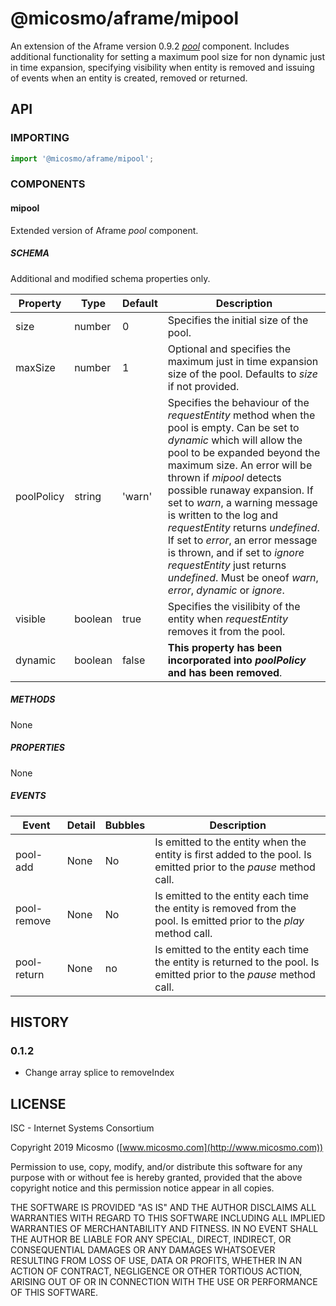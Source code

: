 # @micosmo/aframe/mipool

An extension of the Aframe version 0.9.2 [*pool*](https://aframe.io/docs/0.9.0/components/pool.html) component. Includes additional functionality for setting a maximum pool size for non dynamic just in time expansion, specifying visibility when entity is removed and issuing of events when an entity is created, removed or returned.

## API

### IMPORTING

```javascript
import '@micosmo/aframe/mipool';
```

### COMPONENTS

#### mipool

Extended version of Aframe *pool* component.

##### SCHEMA

Additional and modified schema properties only.

Property | Type | Default | Description
-------- | ---- | ------- | -----------
size | number | 0 | Specifies the initial size of the pool.
maxSize | number | 1 | Optional and specifies the maximum just in time expansion size of the pool. Defaults to *size* if not provided.
poolPolicy | string | 'warn' | Specifies the behaviour of the *requestEntity* method when the pool is empty. Can be set to *dynamic* which will allow the pool to be expanded beyond the maximum size. An error will be thrown if *mipool* detects possible runaway expansion. If set to *warn*, a warning message is written to the log and *requestEntity* returns *undefined*. If set to *error*, an error message is thrown, and if set to *ignore* *requestEntity* just returns *undefined*. Must be oneof *warn*, *error*, *dynamic* or *ignore*.
visible | boolean | true | Specifies the visilibity of the entity when *requestEntity* removes it from the pool.
dynamic | boolean | false | **This property has been incorporated into *poolPolicy* and has been removed**.

##### METHODS

None

##### PROPERTIES

None

##### EVENTS

Event | Detail | Bubbles | Description
----- | ------ | ------- | -----------
pool-add | None | No | Is emitted to the entity when the entity is first added to the pool. Is emitted prior to the *pause* method call.
pool-remove | None | No | Is emitted to the entity each time the entity is removed from the pool. Is emitted prior to the *play* method call.
pool-return | None | no | Is emitted to the entity each time the entity is returned to the pool. Is emitted prior to the *pause* method call.

## HISTORY

### 0.1.2
* Change array splice to removeIndex

## LICENSE

ISC - Internet Systems Consortium

Copyright 2019 Micosmo ([www.micosmo.com](http://www.micosmo.com))

Permission to use, copy, modify, and/or distribute this software for any purpose with or without fee is hereby granted, provided that the above copyright notice and this permission notice appear in all copies.

THE SOFTWARE IS PROVIDED "AS IS" AND THE AUTHOR DISCLAIMS ALL WARRANTIES WITH REGARD TO THIS SOFTWARE INCLUDING ALL IMPLIED WARRANTIES OF MERCHANTABILITY AND FITNESS. IN NO EVENT SHALL THE AUTHOR BE LIABLE FOR ANY SPECIAL, DIRECT, INDIRECT, OR CONSEQUENTIAL DAMAGES OR ANY DAMAGES WHATSOEVER RESULTING FROM LOSS OF USE, DATA OR PROFITS, WHETHER IN AN ACTION OF CONTRACT, NEGLIGENCE OR OTHER TORTIOUS ACTION, ARISING OUT OF OR IN CONNECTION WITH THE USE OR PERFORMANCE OF THIS SOFTWARE.
